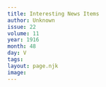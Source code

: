 ```yaml
---
title: Interesting News Items
author: Unknown
issue: 22
volume: 11
year: 1916
month: 48
day: V
tags:
layout: page.njk
image:
---
```

